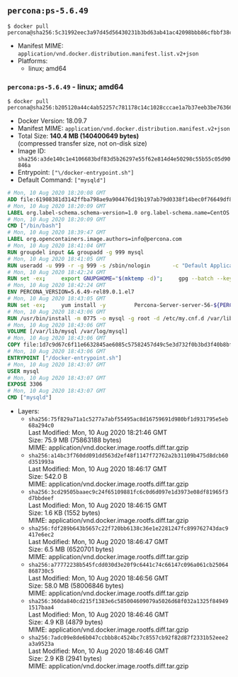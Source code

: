 ## `percona:ps-5.6.49`

```console
$ docker pull percona@sha256:5c31992eec3a97d45d56430231b3bd63ab41ac42098bbb86cfbbf38cfda7ee8c
```

-	Manifest MIME: `application/vnd.docker.distribution.manifest.list.v2+json`
-	Platforms:
	-	linux; amd64

### `percona:ps-5.6.49` - linux; amd64

```console
$ docker pull percona@sha256:b205120a44c4ab52257c781178c14c1028cccae1a7b37eeb3be763663614c9c3
```

-	Docker Version: 18.09.7
-	Manifest MIME: `application/vnd.docker.distribution.manifest.v2+json`
-	Total Size: **140.4 MB (140400649 bytes)**  
	(compressed transfer size, not on-disk size)
-	Image ID: `sha256:a3de140c1e4106683bdf83d5b26297e55f62e814d4e50298c55b55c05d90846a`
-	Entrypoint: `["\/docker-entrypoint.sh"]`
-	Default Command: `["mysqld"]`

```dockerfile
# Mon, 10 Aug 2020 18:20:08 GMT
ADD file:61908381d3142ffba798ae9a904476d19b197ab79d0338f14bec0f76649df8d4 in / 
# Mon, 10 Aug 2020 18:20:09 GMT
LABEL org.label-schema.schema-version=1.0 org.label-schema.name=CentOS Base Image org.label-schema.vendor=CentOS org.label-schema.license=GPLv2 org.label-schema.build-date=20200809 org.opencontainers.image.title=CentOS Base Image org.opencontainers.image.vendor=CentOS org.opencontainers.image.licenses=GPL-2.0-only org.opencontainers.image.created=2020-08-09 00:00:00+01:00
# Mon, 10 Aug 2020 18:20:09 GMT
CMD ["/bin/bash"]
# Mon, 10 Aug 2020 18:39:47 GMT
LABEL org.opencontainers.image.authors=info@percona.com
# Mon, 10 Aug 2020 18:41:04 GMT
RUN groupdel input && groupadd -g 999 mysql
# Mon, 10 Aug 2020 18:41:05 GMT
RUN useradd -u 999 -r -g 999 -s /sbin/nologin 		-c "Default Application User" mysql
# Mon, 10 Aug 2020 18:42:24 GMT
RUN set -ex;     export GNUPGHOME="$(mktemp -d)";     gpg --batch --keyserver ha.pool.sks-keyservers.net --recv-keys 430BDF5C56E7C94E848EE60C1C4CBDCDCD2EFD2A;     gpg --batch --export --armor 430BDF5C56E7C94E848EE60C1C4CBDCDCD2EFD2A > ${GNUPGHOME}/RPM-GPG-KEY-Percona;     rpmkeys --import ${GNUPGHOME}/RPM-GPG-KEY-Percona /etc/pki/rpm-gpg/RPM-GPG-KEY-CentOS-7;         curl -Lf -o /tmp/percona-release.rpm https://repo.percona.com/yum/percona-release-latest.noarch.rpm;     rpmkeys --checksig /tmp/percona-release.rpm;     yum install -y /tmp/percona-release.rpm;         rm -rf "$GNUPGHOME" /tmp/percona-release.rpm;     rpm --import /etc/pki/rpm-gpg/PERCONA-PACKAGING-KEY;         percona-release disable all;     percona-release enable original release
# Mon, 10 Aug 2020 18:42:24 GMT
ENV PERCONA_VERSION=5.6.49-rel89.0.1.el7
# Mon, 10 Aug 2020 18:43:05 GMT
RUN set -ex;     yum install -y         Percona-Server-server-56-${PERCONA_VERSION}         Percona-Server-tokudb-56-${PERCONA_VERSION}         jemalloc         which         policycoreutils;         yum clean all;     rm -rf /var/cache/yum /var/lib/mysql
# Mon, 10 Aug 2020 18:43:06 GMT
RUN /usr/bin/install -m 0775 -o mysql -g root -d /etc/my.cnf.d /var/lib/mysql /var/run/mysqld /docker-entrypoint-initdb.d 	&& find /etc/my.cnf /etc/my.cnf.d -name '*.cnf' -print0 		| xargs -0 grep -lZE '^(bind-address|log|user|sql_mode)' 		| xargs -rt -0 sed -Ei 's/^(bind-address|log|user|sql_mode)/#&/' 	&& sed -i '/Make sure only root/,/fi/d' /usr/bin/ps_tokudb_admin 	&& echo "thp-setting=never" >> /etc/my.cnf 	&& echo '!includedir /etc/my.cnf.d' >> /etc/my.cnf 	&& printf '[mysqld]\nskip-host-cache\nskip-name-resolve\n' > /etc/my.cnf.d/docker.cnf 	&& /usr/bin/install -m 0664 -o mysql -g root /dev/null /etc/sysconfig/mysql 	&& echo "LD_PRELOAD=/usr/lib64/libjemalloc.so.1" >> /etc/sysconfig/mysql 	&& echo "THP_SETTING=never" >> /etc/sysconfig/mysql 	&& ln -s /etc/my.cnf.d /etc/mysql 	&& chown -R mysql:root /etc/my.cnf /etc/my.cnf.d 	&& chmod -R ug+rwX /etc/my.cnf /etc/my.cnf.d
# Mon, 10 Aug 2020 18:43:06 GMT
VOLUME [/var/lib/mysql /var/log/mysql]
# Mon, 10 Aug 2020 18:43:06 GMT
COPY file:1d7c9d67c6f11e6632845ae6085c57582457d49c5e3d732f0b3bd3f40b8bf179 in /docker-entrypoint.sh 
# Mon, 10 Aug 2020 18:43:06 GMT
ENTRYPOINT ["/docker-entrypoint.sh"]
# Mon, 10 Aug 2020 18:43:07 GMT
USER mysql
# Mon, 10 Aug 2020 18:43:07 GMT
EXPOSE 3306
# Mon, 10 Aug 2020 18:43:07 GMT
CMD ["mysqld"]
```

-	Layers:
	-	`sha256:75f829a71a1c5277a7abf55495ac8d16759691d980bf1d931795e5eb68a294c0`  
		Last Modified: Mon, 10 Aug 2020 18:21:46 GMT  
		Size: 75.9 MB (75863188 bytes)  
		MIME: application/vnd.docker.image.rootfs.diff.tar.gzip
	-	`sha256:a14bc3f760dd091dd563d2ef48f1147f72762a2b31109b475d8dcb60d351993a`  
		Last Modified: Mon, 10 Aug 2020 18:46:17 GMT  
		Size: 542.0 B  
		MIME: application/vnd.docker.image.rootfs.diff.tar.gzip
	-	`sha256:3cd29505baaec9c24f65109881fc6c0d6d097e1d3973e08df81965f3d7bbdeef`  
		Last Modified: Mon, 10 Aug 2020 18:46:15 GMT  
		Size: 1.6 KB (1552 bytes)  
		MIME: application/vnd.docker.image.rootfs.diff.tar.gzip
	-	`sha256:fdf289b643b5657c22f720bb6138c36e1e2281247fc899762743dac9417e6ec2`  
		Last Modified: Mon, 10 Aug 2020 18:46:47 GMT  
		Size: 6.5 MB (6520701 bytes)  
		MIME: application/vnd.docker.image.rootfs.diff.tar.gzip
	-	`sha256:a77772238b545fcdd030d3e20f9c6441c74c66147c096a061cb25064868730c5`  
		Last Modified: Mon, 10 Aug 2020 18:46:56 GMT  
		Size: 58.0 MB (58006846 bytes)  
		MIME: application/vnd.docker.image.rootfs.diff.tar.gzip
	-	`sha256:360da840cd215f1383e6c585004609079a5026d68f032a1325f849491517baa4`  
		Last Modified: Mon, 10 Aug 2020 18:46:46 GMT  
		Size: 4.9 KB (4879 bytes)  
		MIME: application/vnd.docker.image.rootfs.diff.tar.gzip
	-	`sha256:7adc09e8de6b047ccbbb8c4524bc7c8557cb92f82d87f2331b52eee2a3a9523a`  
		Last Modified: Mon, 10 Aug 2020 18:46:46 GMT  
		Size: 2.9 KB (2941 bytes)  
		MIME: application/vnd.docker.image.rootfs.diff.tar.gzip
